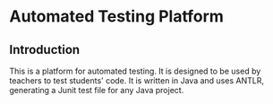 # Automated Testing Platform
## Introduction
This is a platform for automated testing. It is designed to be used by teachers to test students' code. It is written in Java and uses ANTLR, generating a Junit test file for any Java project.
